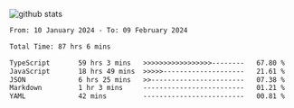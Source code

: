 
![github stats](https://github-readme-stats.vercel.app/api?username=realmahd1&show_icons=true&theme=codeSTACKr&hide_rank=true&count_private=true)

<!--START_SECTION:waka-->

```txt
From: 10 January 2024 - To: 09 February 2024

Total Time: 87 hrs 6 mins

TypeScript       59 hrs 3 mins   >>>>>>>>>>>>>>>>>--------   67.80 %
JavaScript       18 hrs 49 mins  >>>>>--------------------   21.61 %
JSON             6 hrs 25 mins   >>-----------------------   07.38 %
Markdown         1 hr 3 mins     -------------------------   01.21 %
YAML             42 mins         -------------------------   00.81 %
```

<!--END_SECTION:waka-->
